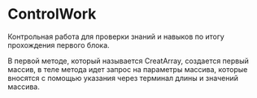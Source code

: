 # ControlWork
Контрольная работа для проверки знаний и навыков по итогу прохождения первого блока.

В первой методе, который называется CreatArray, создается первый массив, в теле метода идет запрос на параметры массива, которые вносятся с помощью указания через терминал длины и значений массива.
